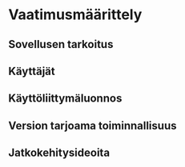 # Vaatimusmäärittely

## Sovellusen tarkoitus

## Käyttäjät

## Käyttöliittymäluonnos

## Version tarjoama toiminnallisuus

## Jatkokehitysideoita

